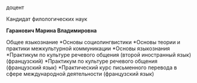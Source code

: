 доцент

Кандидат филологических наук

**Гаранович Марина Владимировна**

Общее языкознание
	*Основы социолингвистики
	*Основы теории и практики межкультурной коммуникации
	*Основы языкознания
	*Практикум по культуре речевого общения (второй иностранный язык) (французский)
	*Практикум по культуре речевого общения (французский язык)
	*Практический курс письменного перевода в сфере международной деятельности (французский язык)
